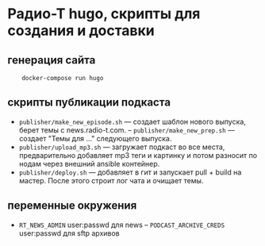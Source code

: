# Радио-Т hugo, скрипты для создания и доставки

## генерация сайта
```
    docker-compose run hugo
```

## скрипты публикации подкаста

- `publisher/make_new_episode.sh` — создает шаблон нового выпуска, берет темы с news.radio-t.com.
– `publisher/make_new_prep.sh` — создает "Темы для ..." следующего выпуска.
- `publisher/upload_mp3.sh` — загружает подкаст во все места, предварительно добавляет mp3 теги и картинку и потом разносит по нодам через внешний ansible контейнер.
- `publisher/deploy.sh` — добавляет в гит и запускает pull + build на мастер. После этого строит лог чата и очищает темы.


## переменные окружения

- `RT_NEWS_ADMIN` user:passwd для news
– `PODCAST_ARCHIVE_CREDS` user:passwd для sftp архивов
